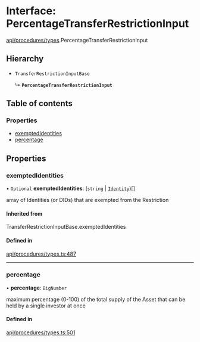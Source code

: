 # Interface: PercentageTransferRestrictionInput

[api/procedures/types](../wiki/api.procedures.types).PercentageTransferRestrictionInput

## Hierarchy

- `TransferRestrictionInputBase`

  ↳ **`PercentageTransferRestrictionInput`**

## Table of contents

### Properties

- [exemptedIdentities](../wiki/api.procedures.types.PercentageTransferRestrictionInput#exemptedidentities)
- [percentage](../wiki/api.procedures.types.PercentageTransferRestrictionInput#percentage)

## Properties

### exemptedIdentities

• `Optional` **exemptedIdentities**: (`string` \| [`Identity`](../wiki/api.entities.Identity.Identity))[]

array of Identities (or DIDs) that are exempted from the Restriction

#### Inherited from

TransferRestrictionInputBase.exemptedIdentities

#### Defined in

[api/procedures/types.ts:487](https://github.com/PolymeshAssociation/polymesh-sdk/blob/fe2e6dd1/src/api/procedures/types.ts#L487)

___

### percentage

• **percentage**: `BigNumber`

maximum percentage (0-100) of the total supply of the Asset that can be held by a single investor at once

#### Defined in

[api/procedures/types.ts:501](https://github.com/PolymeshAssociation/polymesh-sdk/blob/fe2e6dd1/src/api/procedures/types.ts#L501)
